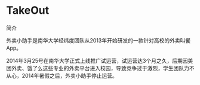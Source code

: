 # TakeOut

简介

外卖小助手是南华大学经纬度团队从2013年开始研发的一款针对高校的外卖叫餐App。

2014年3月25号在南华大学正式上线推广试运营，试运营达3个月之久，后期因美团外卖、饿了么这些专业的外卖平台进入校园，导致竞争过于激烈，学生团队力不从心，2014年暑假之后，外卖小助手停止运营。

